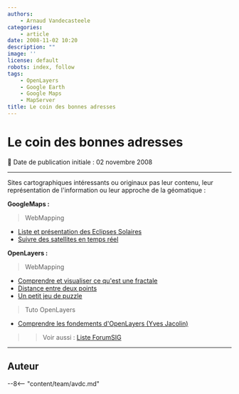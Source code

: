 ```yaml
---
authors:
    - Arnaud Vandecasteele
categories:
    - article
date: 2008-11-02 10:20
description: ""
image: ''
license: default
robots: index, follow
tags:
    - OpenLayers
    - Google Earth
    - Google Maps
    - MapServer
title: Le coin des bonnes adresses
---
```


# Le coin des bonnes adresses

:calendar: Date de publication initiale : 02 novembre 2008

----

Sites cartographiques intéressants ou originaux pas leur contenu, leur représentation de l'information ou leur approche de la géomatique :

**GoogleMaps :**

> WebMapping

* [Liste et présentation des Eclipses Solaires](http://xjubier.free.fr/en/site_pages/SolarEclipsesGoogleMaps.html)
* [Suivre des satellites en temps réel](http://www.n2yo.com/)

**OpenLayers :**

> WebMapping

* [Comprendre et visualiser ce qu'est une fractale](http://gis.ibbeck.de/apps/Mandelbrot/htdocs/wms_mandelbrot_frames.html)
* [Distance entre deux points](http://gis.ibbeck.de/ginfo/apps/OLExamples/OL26/examples/gc_example.html)
* [Un petit jeu de puzzle](http://gis.ibbeck.de/ginfo/apps/pentominoes/pentominoes.html)

> Tuto OpenLayers

* [Comprendre les fondements d'OpenLayers (Yves Jacolin)](http://georezo.net/blog/geolibre/2008/11/02/introduction-a-openlayers-workshop-en-francais/#more-66)

>> Voir aussi : [Liste ForumSIG](http://www.forumsig.org/showthread.php?t=2442)

----

## Auteur

--8<-- "content/team/avdc.md"
